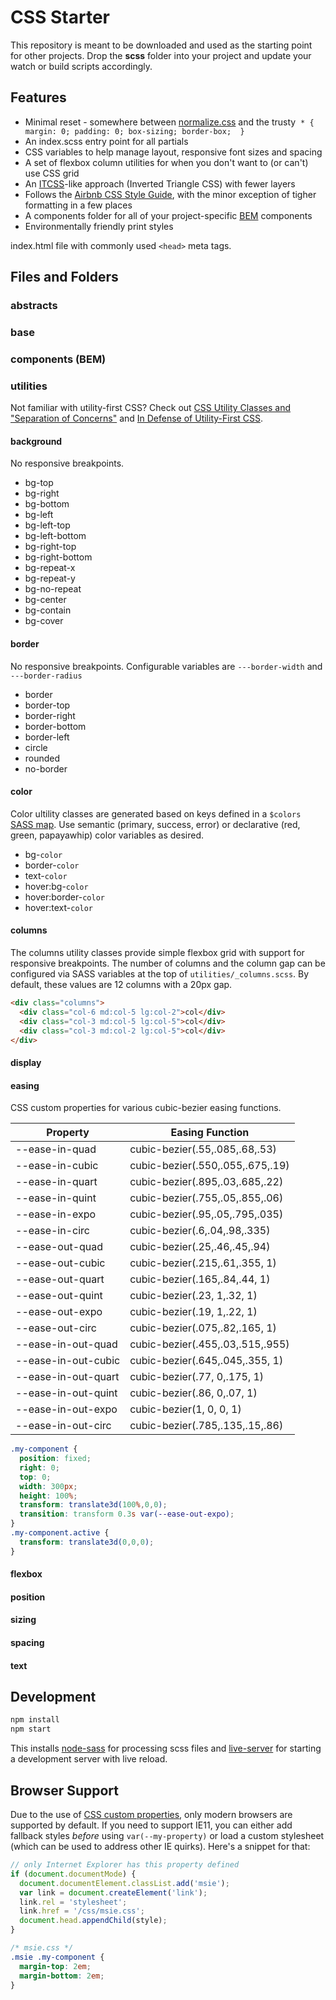 # CSS Starter

This repository is meant to be downloaded and used as the starting point for other projects. Drop the **scss** folder into your project and update your watch or build scripts accordingly.

## Features

- Minimal reset - somewhere between [normalize.css](https://necolas.github.io/normalize.css/) and the trusty &nbsp;`* { margin: 0; padding: 0; box-sizing; border-box;  }`
- An index.scss entry point for all partials
- CSS variables to help manage layout, responsive font sizes and spacing
- A set of flexbox column utilities for when you don't want to (or can't) use CSS grid
- An [ITCSS](https://itcss.io/)-like approach (Inverted Triangle CSS) with fewer layers
- Follows the [Airbnb CSS Style Guide](https://github.com/airbnb/css), with the minor exception of tigher formatting in a few places
- A components folder for all of your project-specific [BEM](http://getbem.com/) components
- Environmentally friendly print styles

index.html file with commonly used `<head>` meta tags.

## Files and Folders

### abstracts
### base
### components (BEM)
### utilities
Not familiar with utility-first CSS? Check out [CSS Utility Classes and "Separation of Concerns"](https://adamwathan.me/css-utility-classes-and-separation-of-concerns/) and [In Defense of Utility-First CSS](https://frontstuff.io/in-defense-of-utility-first-css).

#### background
No responsive breakpoints.

* bg-top
* bg-right
* bg-bottom
* bg-left
* bg-left-top
* bg-left-bottom
* bg-right-top
* bg-right-bottom
* bg-repeat-x
* bg-repeat-y
* bg-no-repeat
* bg-center
* bg-contain
* bg-cover

#### border
No responsive breakpoints. Configurable variables are `---border-width` and `---border-radius`

* border
* border-top
* border-right
* border-bottom
* border-left
* circle
* rounded
* no-border

#### color
Color ultility classes are generated based on keys defined in a `$colors` [SASS map](http://sass-lang.com/documentation/file.SASS_REFERENCE.html#maps). Use semantic (primary, success, error) or declarative (red, green, papayawhip) color variables as desired.
* bg-`color`
* border-`color`
* text-`color`
* hover:bg-`color`
* hover:border-`color`
* hover:text-`color`

#### columns
The columns utility classes provide simple flexbox grid with support for responsive breakpoints. The number of columns and the column gap can be configured via SASS variables at the top of `utilities/_columns.scss`. By default, these values are 12 columns with a 20px gap.
```html
<div class="columns">
  <div class="col-6 md:col-5 lg:col-2">col</div>
  <div class="col-3 md:col-5 lg:col-5">col</div>
  <div class="col-3 md:col-2 lg:col-5">col</div>
</div>
```
#### display
#### easing
CSS custom properties for various cubic-bezier easing functions.

Property            | Easing Function
------------------- | ----------------------------------------------
--ease-in-quad      | cubic-bezier(.55,.085,.68,.53)
--ease-in-cubic     | cubic-bezier(.550,.055,.675,.19)
--ease-in-quart     | cubic-bezier(.895,.03,.685,.22)
--ease-in-quint     | cubic-bezier(.755,.05,.855,.06)
--ease-in-expo      | cubic-bezier(.95,.05,.795,.035)
--ease-in-circ      | cubic-bezier(.6,.04,.98,.335)
--ease-out-quad     | cubic-bezier(.25,.46,.45,.94)
--ease-out-cubic    | cubic-bezier(.215,.61,.355, 1)
--ease-out-quart    | cubic-bezier(.165,.84,.44, 1)
--ease-out-quint    | cubic-bezier(.23, 1,.32, 1)
--ease-out-expo     | cubic-bezier(.19, 1,.22, 1)
--ease-out-circ     | cubic-bezier(.075,.82,.165, 1)
--ease-in-out-quad  | cubic-bezier(.455,.03,.515,.955)
--ease-in-out-cubic | cubic-bezier(.645,.045,.355, 1)
--ease-in-out-quart | cubic-bezier(.77, 0,.175, 1)
--ease-in-out-quint | cubic-bezier(.86, 0,.07, 1)
--ease-in-out-expo  | cubic-bezier(1, 0, 0, 1)
--ease-in-out-circ  | cubic-bezier(.785,.135,.15,.86)

```css
.my-component {
  position: fixed;
  right: 0;
  top: 0;
  width: 300px;
  height: 100%;
  transform: translate3d(100%,0,0);
  transition: transform 0.3s var(--ease-out-expo);
}
.my-component.active {
  transform: translate3d(0,0,0);
}
```

#### flexbox
#### position
#### sizing
#### spacing
#### text

## Development

```bash
npm install
npm start
```

This installs [node-sass](https://www.npmjs.com/package/node-sass) for processing scss files and [live-server](https://www.npmjs.com/package/live-server) for starting a development server with live reload.

## Browser Support

Due to the use of [CSS custom properties](https://caniuse.com/#feat=css-variables), only modern browsers are supported by default. If you need to support IE11, you can either add fallback styles _before_ using `var(--my-property)` or load a custom stylesheet (which can be used to address other IE quirks). Here's a snippet for that:

```js
// only Internet Explorer has this property defined
if (document.documentMode) {
  document.documentElement.classList.add('msie');
  var link = document.createElement('link');
  link.rel = 'stylesheet';
  link.href = '/css/msie.css';
  document.head.appendChild(style);
}
```
```css
/* msie.css */
.msie .my-component {
  margin-top: 2em;
  margin-bottom: 2em;
}
```